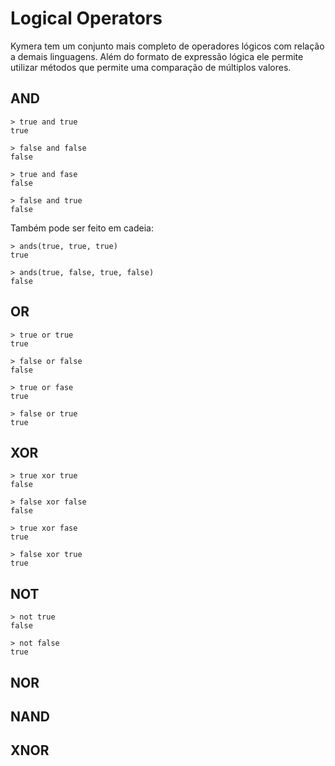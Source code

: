 # Logical Operators

Kymera tem um conjunto mais completo de operadores lógicos com relação a demais linguagens. Além do formato de expressão lógica ele permite utilizar métodos que permite uma comparação de múltiplos valores.

## AND

```text
> true and true
true

> false and false
false

> true and fase
false

> false and true
false
```

Também pode ser feito em cadeia:

```text
> ands(true, true, true)
true

> ands(true, false, true, false)
false
```

## OR

```text
> true or true
true

> false or false
false

> true or fase
true

> false or true
true
```

## XOR

```text
> true xor true
false

> false xor false
false

> true xor fase
true

> false xor true
true
```

## NOT

```text
> not true
false

> not false
true
```

## NOR

## NAND

## XNOR

